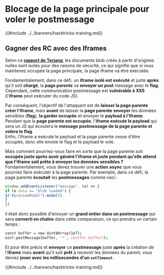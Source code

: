 # Blocage de la page principale pour voler le postmessage

{{#include ../../banners/hacktricks-training.md}}

## Gagner des RC avec des Iframes

Selon ce [**rapport de Terjanq**](https://gist.github.com/terjanq/7c1a71b83db5e02253c218765f96a710), les documents blob créés à partir d'origines nulles sont isolés pour des raisons de sécurité, ce qui signifie que si vous maintenez occupée la page principale, la page iframe va être exécutée.

Fondamentalement, dans ce défi, un **iframe isolé est exécuté** et juste **après** qu'il soit **chargé**, la **page parente** va **envoyer un post** message avec le **flag**.\
Cependant, cette communication postmessage est **vulnérable à XSS** (l'**iframe** peut exécuter du code JS).

Par conséquent, l'objectif de l'attaquant est de **laisser la page parente créer l'iframe**, mais **avant** de laisser la **page parente** **envoyer** les données sensibles (**flag**), **la garder occupée** et envoyer le **payload à l'iframe**. Pendant que la **page parente est occupée**, l'**iframe exécute le payload** qui sera un JS qui écoutera le **message postmessage de la page parente et volera le flag**.\
Enfin, l'iframe a exécuté le payload et la page parente cesse d'être occupée, donc elle envoie le flag et le payload le vole.

Mais comment pourriez-vous faire en sorte que la page parente soit **occupée juste après avoir généré l'iframe et juste pendant qu'elle attend que l'iframe soit prête à envoyer les données sensibles ?** Fondamentalement, vous devez trouver une **action** **async** que vous pourriez faire exécuter à la page parente. Par exemple, dans ce défi, la page parente **écoutait** les **postmessages** comme ceci :
```javascript
window.addEventListener("message", (e) => {
if (e.data == "blob loaded") {
$("#previewModal").modal()
}
})
```
il était donc possible d'envoyer un **grand entier dans un postmessage** qui sera **converti en chaîne** dans cette comparaison, ce qui prendra un certain temps :
```bash
const buffer = new Uint8Array(1e7);
win?.postMessage(buffer, '*', [buffer.buffer]);
```
Et pour être précis et **envoyer** ce **postmessage** juste **après** la création de l'**iframe** mais **avant** qu'il soit **prêt** à recevoir les données du parent, vous devrez **jouer avec les millisecondes d'un `setTimeout`**.

{{#include ../../banners/hacktricks-training.md}}
